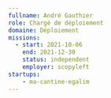 ```yaml
---
fullname: André Gauthier
role: Chargé de déploiement
domaine: Déploiement
missions:
  - start: 2021-10-06
    end: 2021-12-30
    status: independent
    employer: scopyleft
startups:
    - ma-cantine-egalim
---
```

